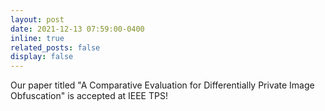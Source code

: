 ```yaml
---
layout: post
date: 2021-12-13 07:59:00-0400
inline: true
related_posts: false
display: false
---
```


Our paper titled "A Comparative Evaluation for Differentially Private Image Obfuscation" is accepted at IEEE TPS!